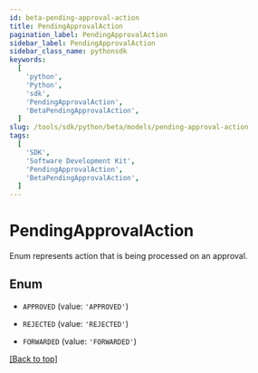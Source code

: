 ```yaml
---
id: beta-pending-approval-action
title: PendingApprovalAction
pagination_label: PendingApprovalAction
sidebar_label: PendingApprovalAction
sidebar_class_name: pythonsdk
keywords:
  [
    'python',
    'Python',
    'sdk',
    'PendingApprovalAction',
    'BetaPendingApprovalAction',
  ]
slug: /tools/sdk/python/beta/models/pending-approval-action
tags:
  [
    'SDK',
    'Software Development Kit',
    'PendingApprovalAction',
    'BetaPendingApprovalAction',
  ]
---
```


# PendingApprovalAction

Enum represents action that is being processed on an approval.

## Enum

- `APPROVED` (value: `'APPROVED'`)

- `REJECTED` (value: `'REJECTED'`)

- `FORWARDED` (value: `'FORWARDED'`)

[[Back to top]](#)
